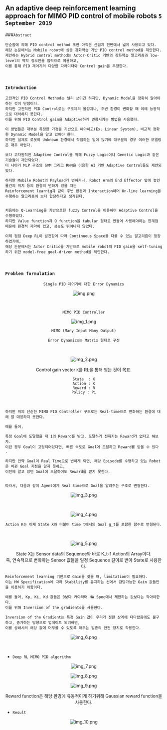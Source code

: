 ## An adaptive deep reinforcement learning approach for MIMO PID control of mobile robots `5 September 2019`

###`Abstract`

    단순함에 의해 PID control method 또한 아직은 산업계 전반에서 넓게 사용되고 있다.  
    해당 논문에서는 Mobile robot에 심층 강화학습 기반 PID control method을 제안한다.  
    제안하는 Hybrid control method는 Actor-Critic 기반의 강화학습 알고리즘과 low-level의 역학 정보만을 입력으로 이용하고,  
    이를 통해 PID 제어기의 다양한 파라미터와 Control gain을 추정한다. 

<br>

### `Introduction`

    고전적인 PID Control Method는 널리 쓰이긴 하지만, Dynamic Model을 정확히 알아야하는 것이 단점이다.  
    하지만 고전적인 PID Control로는 구조체의 물성치나, 주변 환경이 변화할 때 이에 능동적으로 대처하지 못한다.   
    이를 위해 PID Control gain을 Adaptive하게 변화시키는 방법을 사용했다.

    이 방법들은 대부분 특정한 가정을 기반으로 해야하고(Ex. Linear System), 비교적 정확한 Dynamic Model을 알고 있어야 한다.     
    하지만 실제로 로봇이 Unknown 환경에서 작업하는 일이 많기에 대부분의 경우 이러한 모델링은 매우 어렵다.   

    보다 고차원적인 Adaptive Control을 위해 Fuzzy Logic이나 Genetic Logic과 같은 기술들이 제안되었다.    
    더 나아가 MLP 구조의 SVM 그리고 RNN을 이용한 AI 기반 Adaptive Control들도 제안되었다. 

    하지만 Mobile Robot의 Payload가 변하거나, Robot Arm의 End Effector 앞에 놓인 물건의 위치 등의 환경의 변화가 있을 때는 
    Reinforcement learnig과 같이 주변 환경과 Interaction하며 On-line learning을 수행하는 알고리즘이 보다 합당하다고 생각된다.


    처음에는 Q-Learning을 기반으로한 fuzzy Control을 이용하여 Adaptive Control을 수행하였다.
    하지만 Value function과 Q function을 tabular 형태로 만들어 사용해야하는 한계점 때문에 환경적 제약이 컸고, 성능도 뛰어나지 않았다.

    이제 점점 Deep RL이 발전함에 따라 Continuous Space를 다룰 수 있는 알고리즘이 등장하였기에,
    해당 논문에서는 Actor Critic를 기반으로 mobile robot의 PID gain을 self-tuning하기 위한 model-free goal-driven method을 제안한다.

<br>

### `Problem formulation`

<div align="center">

`Single PID 제어기에 대한 Error Dynamics`

![img.png](img.png)


<br>

`MIMO PID Controller`

![img_1.png](img_1.png)

`MIMO (Many Input Many Output)`

`Error Dynamics는 Matrix 형태로 구성`

<br>

![img_2.png](img_2.png)

Control gain vector `K`를 RL을 통해 얻는 것이 목표.

`State  : X`  
`Action : K`  
`Reward : R`  
`Policy : Pi`

</div>

<br>


    하지만 위의 단순한 MIMO PID Controller 구조로는 Real-time으로 변화하는 환경에 대해 잘 대응하지 못한다.

    예를 들어, 

    특정 Goal에 도달했을 때 1의 Reward를 받고, 도달하기 전까지는 Reward가 없다고 해보자.
    이런 경우 Goal이 고정되어있다면, 빠른 속도로 Goal에 도달하고 Reward를 받을 수 있다 .

    하지만 만약 Goal이 Real Time으로 변하게 되면, 해당 Episode를 수행하고 있는 Robot은 바뀐 Goal 지점을 알지 못하고, 
    이전에 알고 있던 Goal에 도달하여도 Reward를 받지 못한다.
    
    
    따라서, 다음과 같이 Agent에게 Real time으로 Goal을 알려주는 구조로 변형한다.


<div align="center">

![img_3.png](img_3.png)

<br>

![img_4.png](img_4.png)

`Action K는 이제 State X와 더불어 time t에서의 Goal g_t를 포함한 함수로 변형된다.`

<br>

![img_5.png](img_5.png)

State X는 Sensor data의 Sequence와 바로 K_t-1 Action의 Array이다.  
즉, 연속적으로 변화하는 Sensor 값들을 일정 Sequence 길이로 받아 State로 사용한다.  

</div>


    Reinforcement learning 기반으로 Gain을 찾을 때, limitation이 필요하다. 
    이는 HW Specification에 따라 Stability를 유지하는 선에서 감당가능한 Gain 값들만을 이용하기 위함이다.

    예를 들어, Kp, Ki, Kd 값들은 0보다 커야하며 HW Spec에서 제한하는 값보다는 작아야한다. 
    이를 위해 Inversion of the gradients를 사용한다.

    Inversion of the Gradient는 특정 Gain 값이 우리가 정한 상계에 다다랐음에도 불구하고, 증가하는 방향으로 업데이트 되려하면,
    이를 상쇄시켜 해당 값에 머무를 수 있도록 해주는 일종의 안전 장치로 작용한다.

<div align="center">

![img_6.png](img_6.png)

</div>

<br>

- `Deep RL MIMO PID algorithm` 

<div align="center">

![img_7.png](img_7.png)

![img_8.png](img_8.png)

![img_9.png](img_9.png)

Reward function은 해당 환경에 유동적이게 하기위해 Gaussian reward function을 사용한다.  

</div>


- `Result`

<div align="center">

![img_10.png](img_10.png)

</div>

